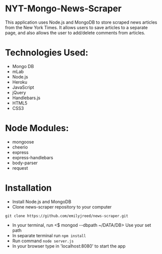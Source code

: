 # NYT-Mongo-News-Scraper

This application uses Node.js and MongoDB to store scraped news articles from the New York Times. It allows users to save articles to a separate page, and also allows the user to add/delete comments from articles.

# Technologies Used:

* Mongo DB
* mLab
* Node.js
* Heroku
* JavaScript
* jQuery
* Handlebars.js
* HTML5
* CSS3

# Node Modules:

* mongoose
* cheerio
* express
* express-handlebars
* body-parser
* request

# Installation

* Install Node.js and MongoDB
* Clone news-scraper repository to your computer
```
git clone https://github.com/emilyjreed/news-scraper.git
```
* In your terminal, run <$ mongod --dbpath ~/DATA/DB> Use your set path
* In separate terminal run ```npm install```
* Run command ```node server.js```
* In your browser type in 'localhost:8080' to start the app


